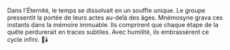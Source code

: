 Dans l'Éternité, le temps se dissolvait en un souffle unique.
Le groupe pressentit la portée de leurs actes au-delà des âges.
Mnémosyne grava ces instants dans la mémoire immuable.
Ils comprirent que chaque étape de la quête perdurerait en traces subtiles.
Avec humilité, ils embrassèrent ce cycle infini.
🌌🕯️
